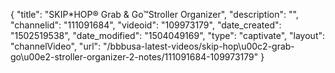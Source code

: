 {
    "title": "SKIP*HOP&reg; Grab &amp; Go&trade;Stroller Organizer",
    "description": "",
    "channelid": "111091684",
    "videoid": "109973179",
    "date_created": "1502519538",
    "date_modified": "1504049169",
    "type": "captivate",
    "layout": "channelVideo",
    "url": "\/bbbusa-latest-videos\/skip-hop\u00c2-grab-go\u00e2-stroller-organizer-2-notes\/111091684-109973179"
}